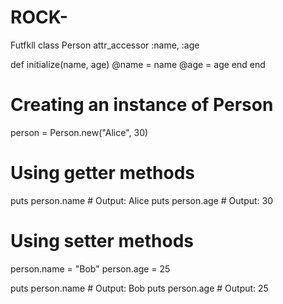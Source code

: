 # ROCK-
Futfkll
class Person
  attr_accessor :name, :age

  def initialize(name, age)
    @name = name
    @age = age
  end
end

# Creating an instance of Person
person = Person.new("Alice", 30)

# Using getter methods
puts person.name  # Output: Alice
puts person.age   # Output: 30

# Using setter methods
person.name = "Bob"
person.age = 25

puts person.name  # Output: Bob
puts person.age   # Output: 25

